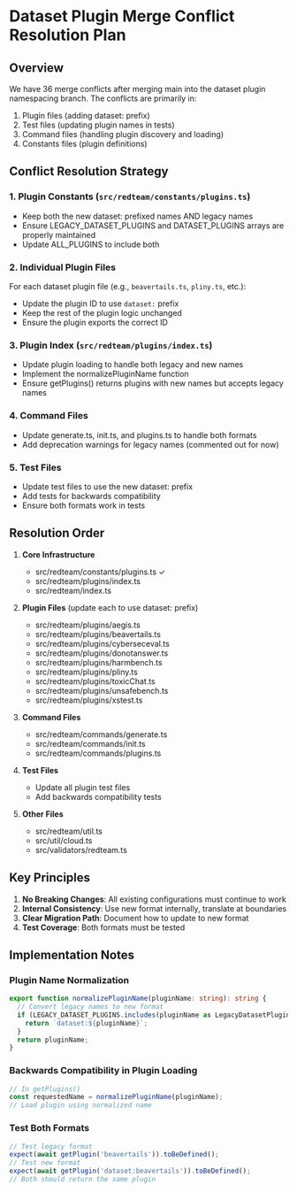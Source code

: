 # Dataset Plugin Merge Conflict Resolution Plan

## Overview
We have 36 merge conflicts after merging main into the dataset plugin namespacing branch. The conflicts are primarily in:
1. Plugin files (adding dataset: prefix)
2. Test files (updating plugin names in tests)
3. Command files (handling plugin discovery and loading)
4. Constants files (plugin definitions)

## Conflict Resolution Strategy

### 1. Plugin Constants (`src/redteam/constants/plugins.ts`)
- Keep both the new dataset: prefixed names AND legacy names
- Ensure LEGACY_DATASET_PLUGINS and DATASET_PLUGINS arrays are properly maintained
- Update ALL_PLUGINS to include both

### 2. Individual Plugin Files
For each dataset plugin file (e.g., `beavertails.ts`, `pliny.ts`, etc.):
- Update the plugin ID to use `dataset:` prefix
- Keep the rest of the plugin logic unchanged
- Ensure the plugin exports the correct ID

### 3. Plugin Index (`src/redteam/plugins/index.ts`)
- Update plugin loading to handle both legacy and new names
- Implement the normalizePluginName function
- Ensure getPlugins() returns plugins with new names but accepts legacy names

### 4. Command Files
- Update generate.ts, init.ts, and plugins.ts to handle both formats
- Add deprecation warnings for legacy names (commented out for now)

### 5. Test Files
- Update test files to use the new dataset: prefix
- Add tests for backwards compatibility
- Ensure both formats work in tests

## Resolution Order

1. **Core Infrastructure**
   - src/redteam/constants/plugins.ts ✓
   - src/redteam/plugins/index.ts
   - src/redteam/index.ts

2. **Plugin Files** (update each to use dataset: prefix)
   - src/redteam/plugins/aegis.ts
   - src/redteam/plugins/beavertails.ts
   - src/redteam/plugins/cyberseceval.ts
   - src/redteam/plugins/donotanswer.ts
   - src/redteam/plugins/harmbench.ts
   - src/redteam/plugins/pliny.ts
   - src/redteam/plugins/toxicChat.ts
   - src/redteam/plugins/unsafebench.ts
   - src/redteam/plugins/xstest.ts

3. **Command Files**
   - src/redteam/commands/generate.ts
   - src/redteam/commands/init.ts
   - src/redteam/commands/plugins.ts

4. **Test Files**
   - Update all plugin test files
   - Add backwards compatibility tests

5. **Other Files**
   - src/redteam/util.ts
   - src/util/cloud.ts
   - src/validators/redteam.ts

## Key Principles

1. **No Breaking Changes**: All existing configurations must continue to work
2. **Internal Consistency**: Use new format internally, translate at boundaries
3. **Clear Migration Path**: Document how to update to new format
4. **Test Coverage**: Both formats must be tested

## Implementation Notes

### Plugin Name Normalization
```typescript
export function normalizePluginName(pluginName: string): string {
  // Convert legacy names to new format
  if (LEGACY_DATASET_PLUGINS.includes(pluginName as LegacyDatasetPlugin)) {
    return `dataset:${pluginName}`;
  }
  return pluginName;
}
```

### Backwards Compatibility in Plugin Loading
```typescript
// In getPlugins()
const requestedName = normalizePluginName(pluginName);
// Load plugin using normalized name
```

### Test Both Formats
```typescript
// Test legacy format
expect(await getPlugin('beavertails')).toBeDefined();
// Test new format
expect(await getPlugin('dataset:beavertails')).toBeDefined();
// Both should return the same plugin
```